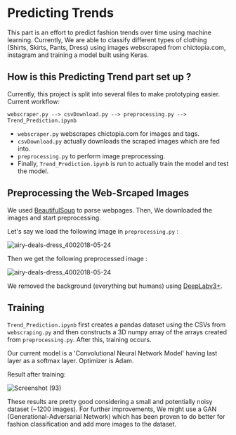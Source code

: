 # Predicting Trends
This part is an effort to predict fashion trends over time using machine learning. Currently, We are able to classify different types of clothing (Shirts, Skirts, Pants, Dress) using images webscraped from chictopia.com, instagram and training a model built using Keras.

## How is this Predicting Trend part set up ?
Currently, this project is split into several files to make prototyping easier. Current workflow:

`webscraper.py --> csvDownload.py --> preprocessing.py --> Trend_Prediction.ipynb`

* `webscraper.py` webscrapes chictopia.com for images and tags.
* `csvDownload.py` actually downloads the scraped images which are fed into.
* `preprocessing.py` to perform image preprocessing.
* Finally, `Trend_Prediction.ipynb` is run to actually train the model and test the model.

## Preprocessing the Web-Srcaped Images
We used [BeautifulSoup](https://pypi.org/project/beautifulsoup4/) to parse webpages. Then, We downloaded the images and start preprocessing.

Let's say we load the following image in `preprocessing.py` :

![airy-deals-dress_4002018-05-24](https://user-images.githubusercontent.com/42767796/102005040-d3295c00-3d3b-11eb-81c2-1a86df6e792a.jpg)

Then we get the following preprocessed image :

![airy-deals-dress_4002018-05-24](https://user-images.githubusercontent.com/42767796/102005080-0e2b8f80-3d3c-11eb-81e5-343fabb751a4.jpg)

We removed the background (everything but humans) using [DeepLabv3+](https://github.com/bonlime/keras-deeplab-v3-plus).

## Training
`Trend_Prediction.ipynb` first creates a pandas dataset using the CSVs from `webscraping.py` and then constructs a 3D numpy array of the arrays created from `preprocessing.py`. After this, training occurs.

Our current model is a 'Convolutional Neural Network Model' having last layer as a softmax layer. Optimizer is Adam.

Result after training:

![Screenshot (93)](https://user-images.githubusercontent.com/42767796/102005284-a9713480-3d3d-11eb-99d4-d44c93bf6f7b.png)

These results are pretty good considering a small and potentially noisy dataset (~1200 images). For further improvements, We might use a GAN (Generational-Adversarial Network) which has been proven to do better for fashion classification and add more images to the dataset.
